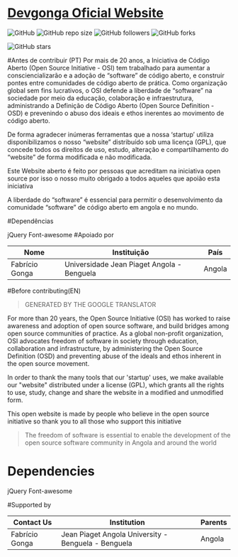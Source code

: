 # [Devgonga 	Oficial Website](https://github.com/DevGonga/devgonga)
![GitHub](https://img.shields.io/github/license/DevGonga/devgonga.svg?style=for-the-badge&label=Licença&color=red) ![GitHub repo size](https://img.shields.io/github/repo-size/DevGonga/devgonga.svg?style=for-the-badge&label=Tamanho&color=) ![GitHub followers](https://img.shields.io/github/followers/DevGonga.svg?style=for-the-badge&label=Seguidores/as)  ![GitHub forks](https://img.shields.io/github/forks/DevGonga/devgonga.svg?style=for-the-badge&label=Garfos)

![GitHub stars](https://img.shields.io/github/stars/devgonga/devgonga.svg?style=for-the-badge&label=Estrelas)





#Antes de contribuir (PT)
Por mais de 20 anos, a Iniciativa de Código Aberto (Open Source Initiative - OSI) tem trabalhado para aumentar a consciencializarão e a adoção de “software”  de código aberto, e construir pontes entre comunidades de código aberto de prática. Como organização global sem fins lucrativos, o OSI defende a liberdade de “software” na sociedade por meio da educação, colaboração e infraestrutura, administrando a Definição de Código Aberto (Open Source Definition - OSD) e prevenindo o abuso dos ideais e ethos inerentes ao movimento de código aberto.

De forma agradecer inúmeras ferramentas que a nossa ‘startup’ utiliza disponibilizamos o nosso “website”  distribuído sob uma licença (GPL), que concede todos os direitos de uso, estudo, alteração e compartilhamento do “website”  de forma modificada e não modificada. 

Este Website aberto é feito por pessoas que acreditam na iniciativa open source por isso o nosso muito obrigado a todos aqueles que apoião esta iniciativa 
> 
A liberdade do “software” é essencial para permitir o desenvolvimento da comunidade  “software” de código aberto em angola e no mundo.

#Dependências 

jQuery
Font-awesome
#Apoiado por

|  Nome  |  Instituição  |  País |
| ------------ | ------------ | ------------ |
| Fabrício Gonga  |   Universidade Jean Piaget Angola - Benguela |  Angola  |


#Before contributing(EN)
> GENERATED BY THE GOOGLE TRANSLATOR

For more than 20 years, the Open Source Initiative (OSI) has worked to raise awareness and adoption of open source software, and build bridges among open source communities of practice. As a global non-profit organization, OSI advocates freedom of software in society through education, collaboration and infrastructure, by administering the Open Source Definition (OSD) and preventing abuse of the ideals and ethos inherent in the open source movement.

In order to thank the many tools that our 'startup' uses, we make available our "website" distributed under a license (GPL), which grants all the rights to use, study, change and share the website in a modified and unmodified form.

This open website is made by people who believe in the open source initiative so thank you to all those who support this initiative

> The freedom of software is essential to enable the development of the open source software community in Angola and around the world

# Dependencies

jQuery
Font-awesome

#Supported by

|  Contact Us |  Institution  |  Parents |
| ------------ | ------------ | ------------ |
| Fabrício Gonga  |  Jean Piaget Angola University - Benguela - Benguela |  Angola  |



